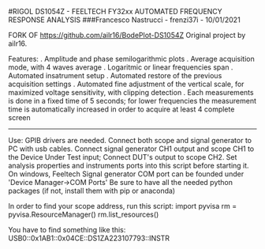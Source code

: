 #RIGOL DS1054Z - FEELTECH FY32xx AUTOMATED FREQUENCY RESPONSE ANALYSIS
###Francesco Nastrucci - frenzi37i - 10/01/2021

FORK OF https://github.com/ailr16/BodePlot-DS1054Z
Original project by ailr16.

Features: 
.   Amplitude and phase semilogarithmic plots
.   Average acquisition mode, with 4 waves average
.   Logaritmic or linear frequencies span 
.   Automated insatrument setup
.   Automated restore of the previous acquisition settings
.   Automated fine adjustment of the vertical scale, for maximized voltage sensitivity,      with clipping detection 
.   Each measurements is done in a fixed time of 5 seconds; for lower frequencies the     measurement time is automatically increased in order to acquire at least 4 complete screen

________________________________________________________________________________________________
Use: 
GPIB drivers are needed. 
Connect both scope and signal generator to PC with usb cables. 
Connect signal generator CH1 output and scope CH1 to the Device Under Test input; 
Connect DUT's output to scope CH2.
Set analysis properties and instruments ports into this script before starting it.
On windows, Feeltech Signal generator COM port can be founded under 'Device Manager->COM Ports'
Be sure to have all the needed python packages (if not, install them with pip or anaconda)

In order to find your scope address, run this script:
import pyvisa
rm = pyvisa.ResourceManager()
rm.list_resources()

You have to find something like this: 
USB0::0x1AB1::0x04CE::DS1ZA223107793::INSTR

